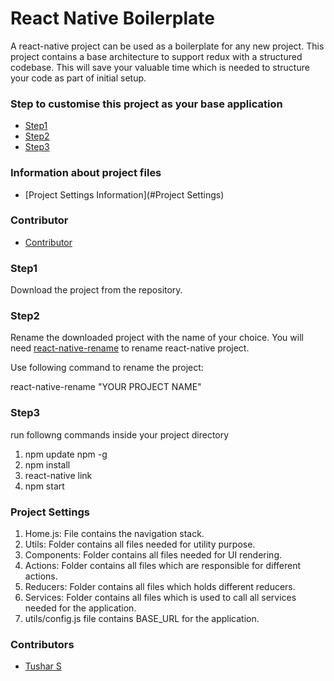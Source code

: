 React Native Boilerplate 
============
A react-native project can be used as a boilerplate for any new project. This project contains a base architecture to support redux with a structured codebase. This will save your valuable time which is needed to structure your code as part of initial setup.

### Step to customise this project as your base application

* [Step1](#Step1)
* [Step2](#Step2)
* [Step3](#Step3)

### Information about project files

* [Project Settings Information](#Project Settings)

### Contributor

* [Contributor](#contributors)


### Step1
Download the project from the repository.

### Step2
Rename the downloaded project with the name of your choice. You will need [react-native-rename](https://www.npmjs.com/package/react-native-rename) to rename react-native project.

Use following command to rename the project:

react-native-rename "YOUR PROJECT NAME"



### Step3
run followng commands inside your project directory
1. npm update npm -g
2. npm install
3. react-native link
4. npm start

### Project Settings
1. Home.js: File contains the navigation stack.
2. Utils: Folder contains all files needed for utility purpose.
3. Components: Folder contains all files needed for UI rendering.
4. Actions: Folder contains all files which are responsible for different actions.
5. Reducers: Folder contains all files which holds different reducers.
6. Services: Folder contains all files which is used to call all services needed for the application.
7. utils/config.js file contains BASE_URL for the application.


### Contributors

* [Tushar S](mailto:tushar@systango.com)
